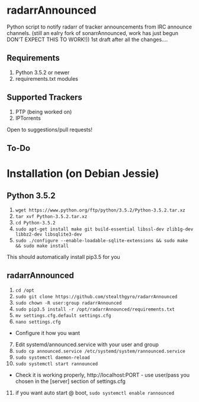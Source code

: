 # radarrAnnounced

Python script to notify radarr of tracker announcements from IRC announce channels.  (still an ealry fork of sonarrAnnounced, work has just begun DON'T EXPECT THIS TO WORK!))
1st draft after all the changes....

## Requirements
1. Python 3.5.2 or newer
2. requirements.txt modules

## Supported Trackers
1. PTP (being worked on)
2. IPTorrents

Open to suggestions/pull requests!

## To-Do



# Installation (on Debian Jessie)
## Python 3.5.2

1. `wget https://www.python.org/ftp/python/3.5.2/Python-3.5.2.tar.xz`
2. `tar xvf Python-3.5.2.tar.xz`
3. `cd Python-3.5.2`
4. `sudo apt-get install make git build-essential libssl-dev zlib1g-dev libbz2-dev libsqlite3-dev`
5. `sudo ./configure --enable-loadable-sqlite-extensions && sudo make && sudo make install`

This should automatically install pip3.5 for you

## radarrAnnounced
1. `cd /opt`
2. `sudo git clone https://github.com/stealthgyro/radarrAnnounced`
3. `sudo chown -R user:group radarrAnnounced`
4. `sudo pip3.5 install -r /opt/radarrAnnounced/requirements.txt`
5. `mv settings.cfg.default settings.cfg`
6. `nano settings.cfg`
- Configure it how you want
7. Edit systemd/announced.service with your user and group
8. `sudo cp announced.service /etc/systemd/system/rannounced.service`
9. `sudo systemctl daemon-reload`
10. `sudo systemctl start rannounced`
- Check it is working properly, http://localhost:PORT - use user/pass you chosen in the [server] section of settings.cfg
11. if you want auto start @ boot, `sudo systemctl enable rannounced`
